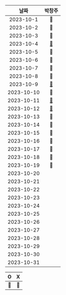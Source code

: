 |    날짜     | 박창주 |
|:---------:|:---:|
| 2023-10-1  |🔴|
| 2023-10-2  |🔴|
| 2023-10-3  |🔵|
| 2023-10-4  |[🔵](https://github.com/ds4pae/Daily-Study)|
| 2023-10-5  |🔵|
| 2023-10-6  |🔵|
| 2023-10-7  |🔴|
| 2023-10-8  |🔴|
| 2023-10-9  |[🔵](https://github.com/ds4pae/CodingTest)|
| 2023-10-10 |🔵|
| 2023-10-11 |[🔵](https://github.com/ds4pae/CodingTest)|
| 2023-10-12 |[🔵](https://github.com/ds4pae/CodingTest)|
| 2023-10-13 |🔴|
| 2023-10-14 |🔴|
| 2023-10-15 |🔵|
| 2023-10-16 |🔵|
| 2023-10-17 |🔵|
| 2023-10-18 |🔵|
| 2023-10-19 |🔵|
| 2023-10-20 ||
| 2023-10-21 ||
| 2023-10-22 ||
| 2023-10-23 ||
| 2023-10-24 ||
| 2023-10-25 ||
| 2023-10-26 ||
| 2023-10-27 ||
| 2023-10-28 ||
| 2023-10-29 ||
| 2023-10-30 ||
| 2023-10-31 ||


|     O      | X |
|:-----------:|:----:|
|    🔵    |  🔴  |

